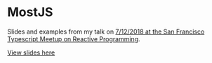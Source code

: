 # MostJS

Slides and examples from my talk on [7/12/2018 at the San Francisco Typescript Meetup on Reactive Programming](https://www.meetup.com/San-Francisco-TypeScript-Meetup/events/247485656/).

[View slides here](https://cdn.rawgit.com/briancavalier/mostjs-sf-ts-7-12-2018-examples/f0db1a812ef81b35178f7245172957bfc38c2be4/slides/assets/player/KeynoteDHTMLPlayer.html#)
